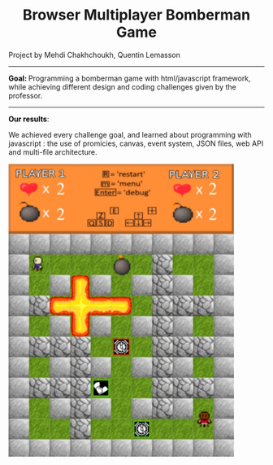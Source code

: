 

<h1 style="text-align: center;">Browser Multiplayer Bomberman Game</h1> 
Project by Mehdi Chakhchoukh, Quentin Lemasson

<hr> <p> <strong style="color: #000;"> Goal: </strong> Programming a bomberman game with html/javascript framework, while achieving different design and coding challenges given by the professor.</p>

<hr> <p> <strong style="color: #000;">Our results</strong>: </p> 
We achieved every challenge goal, and learned about programming with javascript : the use of promicies, canvas, event system, JSON files, web API and multi-file architecture.

![ImageEx](/bomberman.PNG?raw=true "")
